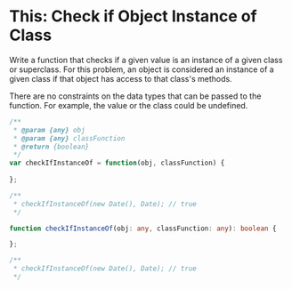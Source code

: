 # This: Check if Object Instance of Class

Write a function that checks if a given value is an instance of a given class or superclass. For this problem, an object is considered an instance of a given class if that object has access to that class's methods.

There are no constraints on the data types that can be passed to the function. For example, the value or the class could be undefined.

```javascript
/**
 * @param {any} obj
 * @param {any} classFunction
 * @return {boolean}
 */
var checkIfInstanceOf = function(obj, classFunction) {
    
};

/**
 * checkIfInstanceOf(new Date(), Date); // true
 */
```

```typescript
function checkIfInstanceOf(obj: any, classFunction: any): boolean {

};

/**
 * checkIfInstanceOf(new Date(), Date); // true
 */
```